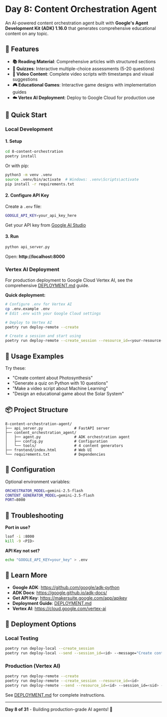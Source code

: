 # Day 8: Content Orchestration Agent

An AI-powered content orchestration agent built with **Google's Agent Development Kit (ADK) 1.16.0** that generates comprehensive educational content on any topic.

## 🌟 Features

- **📚 Reading Material**: Comprehensive articles with structured sections
- **📝 Quizzes**: Interactive multiple-choice assessments (5-20 questions)
- **🎥 Video Content**: Complete video scripts with timestamps and visual suggestions
- **🎮 Educational Games**: Interactive game designs with implementation guides
- **☁️ Vertex AI Deployment**: Deploy to Google Cloud for production use

## 🚀 Quick Start

### Local Development

#### 1. Setup

```bash
cd 8-content-orchestration
poetry install
```

Or with pip:
```bash
python3 -m venv .venv
source .venv/bin/activate  # Windows: .venv\Scripts\activate
pip install -r requirements.txt
```

#### 2. Configure API Key

Create a `.env` file:
```bash
GOOGLE_API_KEY=your_api_key_here
```

Get your API key from [Google AI Studio](https://makersuite.google.com/app/apikey)

#### 3. Run

```bash
python api_server.py
```

Open: **http://localhost:8000**

### Vertex AI Deployment

For production deployment to Google Cloud Vertex AI, see the comprehensive [DEPLOYMENT.md](DEPLOYMENT.md) guide.

**Quick deployment:**
```bash
# Configure .env for Vertex AI
cp .env.example .env
# Edit .env with your Google Cloud settings

# Deploy to Vertex AI
poetry run deploy-remote --create

# Create a session and start using
poetry run deploy-remote --create_session --resource_id=<your-resource-id>
```

## 🎯 Usage Examples

Try these:
- "Create content about Photosynthesis"
- "Generate a quiz on Python with 10 questions"
- "Make a video script about Machine Learning"
- "Design an educational game about the Solar System"

## 📦 Project Structure

```
8-content-orchestration-agent/
├── api_server.py              # FastAPI server
├── content_orchestration_agent/
│   ├── agent.py               # ADK orchestration agent
│   ├── config.py              # Configuration
│   └── tools/                 # 4 content generators
├── frontend/index.html        # Web UI
└── requirements.txt           # Dependencies
```

## 🔧 Configuration

Optional environment variables:

```bash
ORCHESTRATOR_MODEL=gemini-2.5-flash
CONTENT_GENERATOR_MODEL=gemini-2.5-flash
PORT=8000
```

## 🐛 Troubleshooting

**Port in use?**
```bash
lsof -i :8000
kill -9 <PID>
```

**API Key not set?**
```bash
echo "GOOGLE_API_KEY=your_key" > .env
```

## 📖 Learn More

- **Google ADK**: https://github.com/google/adk-python
- **ADK Docs**: https://google.github.io/adk-docs/
- **Get API Key**: https://makersuite.google.com/app/apikey
- **Deployment Guide**: [DEPLOYMENT.md](DEPLOYMENT.md)
- **Vertex AI**: https://cloud.google.com/vertex-ai

## 🚢 Deployment Options

### Local Testing
```bash
poetry run deploy-local --create_session
poetry run deploy-local --send --session_id=<id> --message="Create content about AI"
```

### Production (Vertex AI)
```bash
poetry run deploy-remote --create
poetry run deploy-remote --create_session --resource_id=<id>
poetry run deploy-remote --send --resource_id=<id> --session_id=<sid> --message="Your query"
```

See [DEPLOYMENT.md](DEPLOYMENT.md) for complete instructions.

---

**Day 8 of 31** - Building production-grade AI agents! 🚀
